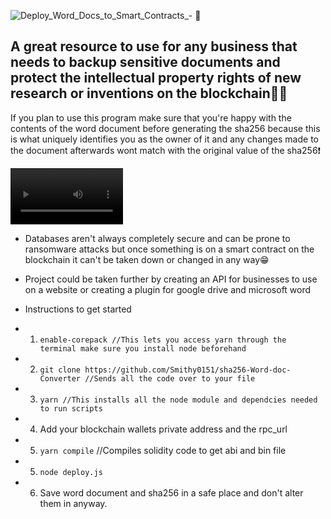 ![Deploy_Word_Docs_to_Smart_Contracts_- 📑](https://github.com/Smithy0151/sha256-Word-doc-Converter/assets/115808415/a4209b90-8b0d-4608-b307-d117240c1d33)
## A great resource to use for any business that needs to backup sensitive documents and protect the intellectual property rights of new research or inventions on the blockchain🔐📑

If you plan to use this program make sure that you're happy with the contents of the word document before generating the sha256 because this is what uniquely identifies you as the owner of it and any changes made to the document afterwards wont match with the original value of the sha256❗

<video src='https://www.youtube.com/watch?v=2RtAtk40GEM' width=180> </video>

* Databases aren't always completely secure and can be prone to ransomware attacks but once something is on a smart contract on the blockchain it can't be taken down or changed in any way😁
* Project could be taken further by creating an API for businesses to use on a website or creating a plugin for google drive and microsoft word
* Instructions to get started

* 1. `enable-corepack //This lets you access yarn through the terminal make sure you install node beforehand`
* 2. `git clone https://github.com/Smithy0151/sha256-Word-doc-Converter //Sends all the code over to your file`
* 3. `yarn //This installs all the node module and dependcies needed to run scripts`
* 4.  Add your blockchain wallets private address and the rpc_url
* 5.  `yarn compile` //Compiles solidity code to get abi and bin file
* 5. `node deploy.js`
* 6.  Save word document and sha256 in a safe place and don't alter them in anyway.
